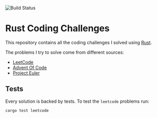 ![Build Status](https://github.com/peri4n/rust-challenges/actions/workflows/rust.yml/badge.svg)

# Rust Coding Challenges

This repository contains all the coding challenges I solved using [Rust](https://rust-lang.org).

The problems I try to solve come from different sources:

- [LeetCode](https://leetcode.com)
- [Advent Of Code](https://adventofcode.com)
- [Project Euler](https://projecteuler.net)

## Tests

Every solution is backed by tests. To test the `leetcode` problems run:

```sh
cargo test leetcode

```
